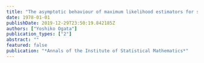 ```yaml
---
title: "The asymptotic behaviour of maximum likelihood estimators for stationary point processes"
date: 1978-01-01
publishDate: 2019-12-29T23:50:19.842185Z
authors: ["Yoshiko Ogata"]
publication_types: ["2"]
abstract: ""
featured: false
publication: "*Annals of the Institute of Statistical Mathematics*"
---
```


